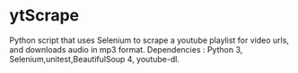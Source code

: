 # ytScrape
Python script that uses Selenium to scrape a youtube playlist for video urls, and downloads audio in mp3 format.  Dependencies : Python 3, Selenium,unitest,BeautifulSoup 4, youtube-dl.
